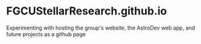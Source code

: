# FGCUStellarResearch.github.io
Experimenting with hosting the group's website, the AstroDev web app, and future projects as a github page
